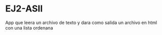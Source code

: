 # EJ2-ASII
App que leera un archivo de texto y dara como salida un archivo en html con una lista ordenana
